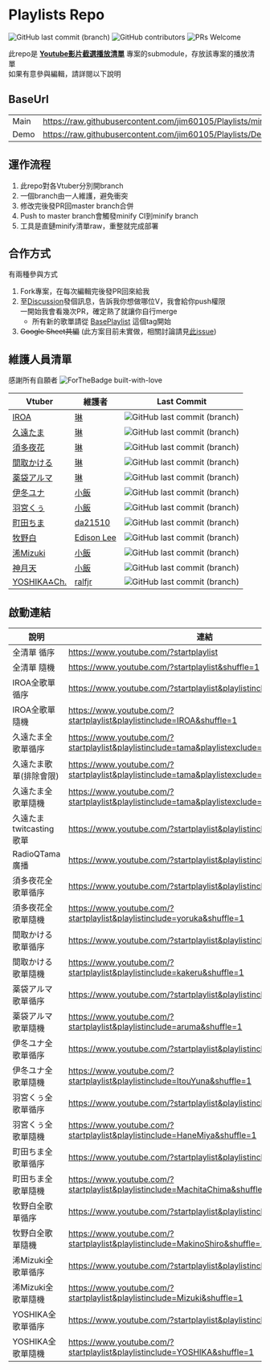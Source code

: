 # Playlists Repo

![GitHub last commit (branch)](https://img.shields.io/github/last-commit/jim60105/Playlists/minify?label=PLAYLIST%20UPDATE&style=for-the-badge) ![GitHub contributors](https://img.shields.io/github/contributors-anon/jim60105/Playlists?style=for-the-badge) ![PRs Welcome](https://img.shields.io/badge/PRs-welcome-brightgreen?style=for-the-badge)

此repo是 **[Youtube影片截選播放清單](https://github.com/jim60105/YoutubeClipPlaylist)** 專案的submodule，存放該專案的播放清單\
如果有意參與編輯，請詳閱以下說明

## BaseUrl

|      |                                                                |
|------|----------------------------------------------------------------|
| Main | <https://raw.githubusercontent.com/jim60105/Playlists/minify/> |
| Demo | <https://raw.githubusercontent.com/jim60105/Playlists/Demo/>   |

## 運作流程

 1. 此repo對各Vtuber分別開branch
 2. 一個branch由一人維護，避免衝突
 3. 修改完後發PR回master branch合併
 4. Push to master branch會觸發minify CI到minify branch
 5. 工具是直鏈minify清單raw，重整就完成部署

## 合作方式

有兩種參與方式

 1. Fork專案，在每次編輯完後發PR回來給我
 2. 至[Discussion](https://github.com/jim60105/Playlists/discussions)發個訊息，告訴我你想做哪位V，我會給你push權限\
 一開始我會看幾次PR，確定熟了就讓你自行merge
    * 所有新的歌單請從 [BasePlaylist](https://github.com/jim60105/Playlists/tree/BasePlaylist) 這個tag開始
 3. ~~Google Sheet共編~~ (此方案目前未實做，相關討論請見[此issue](https://github.com/jim60105/Playlists/issues/7))

## 維護人員清單

感謝所有自願者 ![ForTheBadge built-with-love](http://ForTheBadge.com/images/badges/built-with-love.svg)

| Vtuber                                                           | 維護者                            | Last Commit                                                                                                                     |
|------------------------------------------------------------------|----------------------------------|---------------------------------------------------------------------------------------------------------------------------------|
| [IROA](https://www.youtube.com/channel/UCO3RDKQclxKAb3CxNq0MOsQ) | [琳](https://github.com/jim60105) | ![GitHub last commit (branch)](https://img.shields.io/github/last-commit/jim60105/Playlists/IROA?label=%20&style=for-the-badge) |
| [久遠たま](https://www.youtube.com/channel/UCBC7vYFNQoGPupe5NxPG4Bw)   | [琳](https://github.com/jim60105)            |![GitHub last commit (branch)](https://img.shields.io/github/last-commit/jim60105/Playlists/QuonTama?label=%20&style=for-the-badge)
| [須多夜花](https://www.youtube.com/channel/UCuy-kZJ7HWwUU-eKv0zUZFQ) | [琳](https://github.com/jim60105)            |![GitHub last commit (branch)](https://img.shields.io/github/last-commit/jim60105/Playlists/SudaYoruka?label=%20&style=for-the-badge)
| [間取かける](https://www.youtube.com/channel/UCiLt4FLjMXszLOh5ISi1oqw)  | [琳](https://github.com/jim60105)            |![GitHub last commit (branch)](https://img.shields.io/github/last-commit/jim60105/Playlists/MatoriKakeru?label=%20&style=for-the-badge)
| [薬袋アルマ](https://www.youtube.com/channel/UCD1QOCJIAPsMKMvRSXjLahw)  | [琳](https://github.com/jim60105)            |![GitHub last commit (branch)](https://img.shields.io/github/last-commit/jim60105/Playlists/MinaiAruma?label=%20&style=for-the-badge)
| [伊冬ユナ](https://www.youtube.com/channel/UCYbzeYnRZuw7fZKrgu2bgtw)   | [小飯](https://github.com/LittleRice1007)    |![GitHub last commit (branch)](https://img.shields.io/github/last-commit/jim60105/Playlists/ItouYuna?label=%20&style=for-the-badge)
| [羽宮くぅ](https://www.youtube.com/channel/UC4-EyORUDI_kyckQFmW3P7A)   | [小飯](https://github.com/LittleRice1007)    |![GitHub last commit (branch)](https://img.shields.io/github/last-commit/jim60105/Playlists/HaneMiya?label=%20&style=for-the-badge)
| [町田ちま](https://www.youtube.com/channel/UCo7TRj3cS-f_1D9ZDmuTsjw)   | [da21510](https://github.com/da21510)       | ![GitHub last commit (branch)](https://img.shields.io/github/last-commit/da21510/Playlists/MachitaChima?label=%20&style=for-the-badge)|
| [牧野白](https://www.youtube.com/channel/UCbZcxNKrC0a6IZYBowvzAUg)   | [Edison Lee](https://github.com/edisonlee55) |![GitHub last commit (branch)](https://img.shields.io/github/last-commit/jim60105/Playlists/MakinoShiro?label=%20&style=for-the-badge)
| [浠Mizuki](https://www.youtube.com/channel/UCjv4bfP_67WLuPheS-Z8Ekg) | [小飯](https://github.com/LittleRice1007)    |![GitHub last commit (branch)](https://img.shields.io/github/last-commit/jim60105/Playlists/Mizuki?label=%20&style=for-the-badge)
| [神月天](https://www.youtube.com/channel/UC4-EyORUDI_kyckQFmW3P7A) | [小飯](https://github.com/LittleRice1007) |![GitHub last commit (branch)](https://img.shields.io/github/last-commit/jim60105/Playlists/KandukiAma?label=%20&style=for-the-badge)|
| [YOSHIKA⁂Ch.](https://www.youtube.com/c/YOSHIKA-Ch) | [ralfjr](https://github.com/ralfjr) |![GitHub last commit (branch)](https://img.shields.io/github/last-commit/jim60105/Playlists/YOSHIKA?label=%20&style=for-the-badge)|

## 啟動連結

| 說明                  | 連結                                                                                             |
|---------------------|--------------------------------------------------------------------------------------------------|
| 全清單 循序           | <https://www.youtube.com/?startplaylist>                                                         |
| 全清單 隨機           | <https://www.youtube.com/?startplaylist&shuffle=1>                                               |
| IROA全歌單循序        | <https://www.youtube.com/?startplaylist&playlistinclude=IROA>                                    |
| IROA全歌單隨機        | <https://www.youtube.com/?startplaylist&playlistinclude=IROA&shuffle=1>                          |
| 久遠たま全歌單循序      | <https://www.youtube.com/?startplaylist&playlistinclude=tama&playlistexclude=NotSongs>           |
| 久遠たま歌單(排除會限)  | <https://www.youtube.com/?startplaylist&playlistinclude=tama&playlistexclude=member_NotSongs>    |
| 久遠たま全歌單隨機      | <https://www.youtube.com/?startplaylist&playlistinclude=tama&playlistexclude=NotSongs&shuffle=1> |
| 久遠たまtwitcasting歌單 | <https://www.youtube.com/?startplaylist&playlistinclude=twitcasting>                             |
| RadioQTama 廣播       | <https://www.youtube.com/?startplaylist&playlistinclude=RadioQTama>                              |
| 須多夜花全歌單循序    | <https://www.youtube.com/?startplaylist&playlistinclude=yoruka>                                  |
| 須多夜花全歌單隨機    | <https://www.youtube.com/?startplaylist&playlistinclude=yoruka&shuffle=1>                        |
| 間取かける歌單循序       | <https://www.youtube.com/?startplaylist&playlistinclude=kakeru>                                  |
| 間取かける歌單隨機       | <https://www.youtube.com/?startplaylist&playlistinclude=kakeru&shuffle=1>                        |
| 薬袋アルマ歌單循序       | <https://www.youtube.com/?startplaylist&playlistinclude=aruma>                                   |
| 薬袋アルマ歌單隨機       | <https://www.youtube.com/?startplaylist&playlistinclude=aruma&shuffle=1>                         |
| 伊冬ユナ全歌單循序      | <https://www.youtube.com/?startplaylist&playlistinclude=ItouYuna>                                |
| 伊冬ユナ全歌單隨機      | <https://www.youtube.com/?startplaylist&playlistinclude=ItouYuna&shuffle=1>                      |
| 羽宮くぅ全歌單循序      | <https://www.youtube.com/?startplaylist&playlistinclude=HaneMiya>                                |
| 羽宮くぅ全歌單隨機      | <https://www.youtube.com/?startplaylist&playlistinclude=HaneMiya&shuffle=1>                      |
| 町田ちま全歌單循序      | <https://www.youtube.com/?startplaylist&playlistinclude=MachitaChima>                            |
| 町田ちま全歌單隨機      | <https://www.youtube.com/?startplaylist&playlistinclude=MachitaChima&shuffle=1>                  |
| 牧野白全歌單循序      | <https://www.youtube.com/?startplaylist&playlistinclude=MakinoShiro>                             |
| 牧野白全歌單隨機      | <https://www.youtube.com/?startplaylist&playlistinclude=MakinoShiro&shuffle=1>                   |
| 浠Mizuki全歌單循序    | <https://www.youtube.com/?startplaylist&playlistinclude=Mizuki>                                  |
| 浠Mizuki全歌單隨機    | <https://www.youtube.com/?startplaylist&playlistinclude=Mizuki&shuffle=1>                        |
| YOSHIKA全歌單循序     | <https://www.youtube.com/?startplaylist&playlistinclude=YOSHIKA>                                 |
| YOSHIKA全歌單隨機     | <https://www.youtube.com/?startplaylist&playlistinclude=YOSHIKA&shuffle=1>                       |
